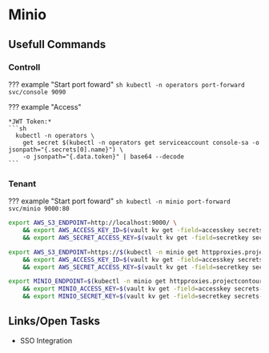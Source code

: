# Minio


## Usefull Commands

### Controll

??? example "Start port foward"
    ```sh
    kubectl -n operators port-forward svc/console 9090
    ```

??? example "Access"

    *JWT Token:*
    ```sh
      kubectl -n operators \
        get secret $(kubectl -n operators get serviceaccount console-sa -o jsonpath="{.secrets[0].name}") \
        -o jsonpath="{.data.token}" | base64 --decode
    ```



### Tenant


??? example "Start port foward"
    ```sh
    kubectl -n minio port-forward svc/minio 9000:80
    ```

<!--s3-state-tf-env-vars-port-forward-start-->
```sh
export AWS_S3_ENDPOINT=http://localhost:9000/ \
    && export AWS_ACCESS_KEY_ID=$(vault kv get -field=accesskey secrets-tf/services/s3/users/admin) \
    && export AWS_SECRET_ACCESS_KEY=$(vault kv get -field=secretkey secrets-tf/services/s3/users/admin)
```
<!--s3-state-tf-env-vars-port-forward-end-->

<!--s3-state-tf-env-vars-start-->
```sh
export AWS_S3_ENDPOINT=https://$(kubectl -n minio get httpproxies.projectcontour.io minio -ojson  | jq '.spec.virtualhost.fqdn' -r) \
    && export AWS_ACCESS_KEY_ID=$(vault kv get -field=accesskey secrets-tf/services/s3/users/admin) \
    && export AWS_SECRET_ACCESS_KEY=$(vault kv get -field=secretkey secrets-tf/services/s3/users/admin)
```
<!--s3-state-tf-env-vars-end-->


```sh
export MINIO_ENDPOINT=$(kubectl -n minio get httpproxies.projectcontour.io minio -ojson  | jq '.spec.virtualhost.fqdn' -r) \
    && export MINIO_ACCESS_KEY=$(vault kv get -field=accesskey secrets-tf/services/s3/users/admin) \
    && export MINIO_SECRET_KEY=$(vault kv get -field=secretkey secrets-tf/services/s3/users/admin)
```

## Links/Open Tasks

* SSO Integration
